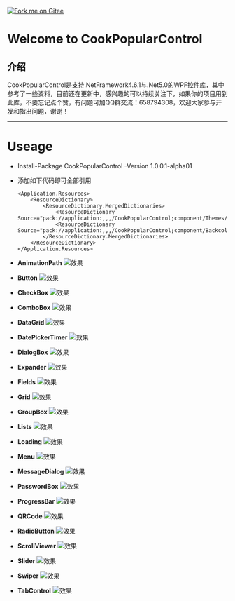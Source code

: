 [![Fork me on Gitee](CookPopularControl/Resources/Images/CookCSharp.png)](https://gitee.com/cook-csharp/CookPopularControl)

# Welcome to CookPopularControl

## 介绍
CookPopularControl是支持.NetFramework4.6.1与.Net5.0的WPF控件库，其中参考了一些资料，目前还在更新中，感兴趣的可以持续关注下，如果你的项目用到此库，不要忘记点个赞，有问题可加QQ群交流：658794308，欢迎大家参与开发和指出问题，谢谢！
***

# Useage
- Install-Package CookPopularControl -Version 1.0.0.1-alpha01

- 添加如下代码即可全部引用
    ```
    <Application.Resources>
        <ResourceDictionary>
            <ResourceDictionary.MergedDictionaries>
                <ResourceDictionary Source="pack://application:,,,/CookPopularControl;component/Themes/DefaultPopularControl.xaml"/>
                <ResourceDictionary Source="pack://application:,,,/CookPopularControl;component/Backcolors/DefaultPopularColor.xaml"/>
            </ResourceDictionary.MergedDictionaries>
        </ResourceDictionary>
    </Application.Resources>
    ```
- **AnimationPath**
    ![效果](TestDemo/Resources/Effect/AnimationPath.gif)

- **Button**
    ![效果](TestDemo/Resources/Effect/Button.gif)

- **CheckBox**
    ![效果](TestDemo/Resources/Effect/CheckBox.gif)

- **ComboBox**
    ![效果](TestDemo/Resources/Effect/ComboBox.gif)

- **DataGrid**
    ![效果](TestDemo/Resources/Effect/datagrid.png)

- **DatePickerTimer**
    ![效果](TestDemo/Resources/Effect/date.png)

- **DialogBox**
    ![效果](TestDemo/Resources/Effect/DialogBox.gif)

- **Expander**
    ![效果](TestDemo/Resources/Effect/Expander.gif)

- **Fields**
    ![效果](TestDemo/Resources/Effect/Fields.gif)

- **Grid**
    ![效果](TestDemo/Resources/Effect/Grid.png)

- **GroupBox**
    ![效果](TestDemo/Resources/Effect/GroupBox.png)
    
- **Lists**
    ![效果](TestDemo/Resources/Effect/Lists.png)

- **Loading**
    ![效果](TestDemo/Resources/Effect/Loading.gif)
    
- **Menu**
    ![效果](TestDemo/Resources/Effect/Menu.gif)

- **MessageDialog**
    ![效果](TestDemo/Resources/Effect/MessageDialog.png)

- **PasswordBox**
    ![效果](TestDemo/Resources/Effect/PasswordBox.gif)

- **ProgressBar**
    ![效果](TestDemo/Resources/Effect/ProgressBar.gif)

- **QRCode**
    ![效果](TestDemo/Resources/Effect/QRCode.gif)

- **RadioButton**
    ![效果](TestDemo/Resources/Effect/RadioButton.png)

- **ScrollViewer**
    ![效果](TestDemo/Resources/Effect/ScrollViewer.png)

- **Slider**
    ![效果](TestDemo/Resources/Effect/Slider.gif)

- **Swiper**
    ![效果](TestDemo/Resources/Effect/Swiper.gif)

- **TabControl**
    ![效果](TestDemo/Resources/Effect/TabControl.png)